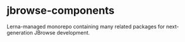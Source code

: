 # jbrowse-components

Lerna-managed monorepo containing many related packages for next-generation JBrowse development.
